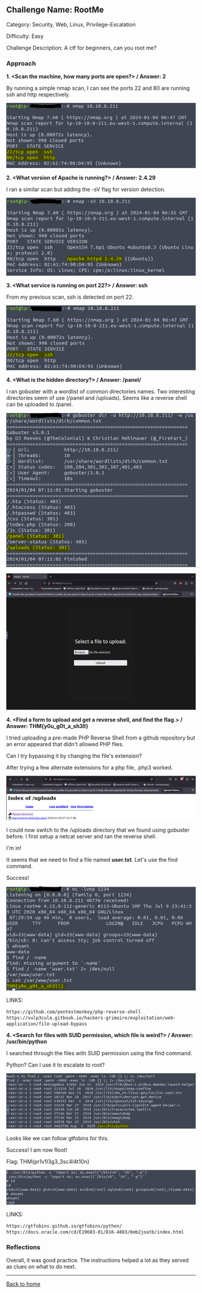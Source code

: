 ## Challenge Name: RootMe
Category: Security, Web, Linux, Privilege-Escalation

Difficulty: Easy

Challenge Description: A ctf for beginners, can you root me?

### Approach

**1. <Scan the machine, how many ports are open?> / Answer: 2**
  
  By running a simple nmap scan, I can see the ports 22 and 80 are running ssh and http respectively.
  
  ![img](<https://github.com/saucea/CTFs/blob/main/TryHackMe/RootMe/Ports.PNG>)


**2. <What version of Apache is running?> / Answer: 2.4.29**
  
  I ran a similar scan but adding the -sV flag for version detection.

  ![img](<https://github.com/saucea/CTFs/blob/main/TryHackMe/RootMe/Apache_Version.PNG>)


**3. <What service is running on port 22?> / Answer: ssh**
  
  From my previous scan, ssh is detected on port 22.

  ![img](<https://github.com/saucea/CTFs/blob/main/TryHackMe/RootMe/Service.PNG>)

**4. <What is the hidden directory?> / Answer: /panel/**
  
  I ran gobuster with a wordlist of common directories names. Two interesting directories seem of use (/panel and /uploads). Seems like a reverse shell can be uploaded to /panel.

  ![img](<https://github.com/saucea/CTFs/blob/main/TryHackMe/RootMe/Directories.PNG>)

  ![img](<https://github.com/saucea/CTFs/blob/main/TryHackMe/RootMe/Panel_Directory.PNG>)


**4. <Find a form to upload and get a reverse shell, and find the flag.> / Answer: THM{y0u_g0t_a_sh3ll}**
  
  I tried uploading a pre-made PHP Reverse Shell from a github repository but an error appeared that didn't allowed PHP files.

  Can I try bypassing it by changing the file's extension?

  After trying a few alternate extensions for a php file, .php3 worked.

  ![img](<https://github.com/saucea/CTFs/blob/main/TryHackMe/RootMe/Reverse_Shell_Upload.PNG>)

  I could now switch to the /uploads directory that we found using gobuster before. I first setup a netcat server and ran the reverse shell.

  I'm in!

  It seems that we need to find a file named **user.txt**. Let's use the find command.

  Success!

  ![img](<https://github.com/saucea/CTFs/blob/main/TryHackMe/RootMe/First_Flag.PNG>)

  LINKS:
  
    https://github.com/pentestmonkey/php-reverse-shell
    https://vulp3cula.gitbook.io/hackers-grimoire/exploitation/web-application/file-upload-bypass

**4. <Search for files with SUID permission, which file is weird?> / Answer: /usr/bin/python**
  
  I searched through the files with SUID permission using the find command.

  Python? Can I use it to escalate to root?

  ![img](<https://github.com/saucea/CTFs/blob/main/TryHackMe/RootMe/Python.PNG>)

  Looks like we can follow gtfobins for this.

  Success! I am now Root!

  Flag: THM{pr1v1l3g3_3sc4l4t10n}

  ![img](<https://github.com/saucea/CTFs/blob/main/TryHackMe/RootMe/Root.PNG>)

  LINKS: 
    
    https://gtfobins.github.io/gtfobins/python/
    https://docs.oracle.com/cd/E19683-01/816-4883/6mb2joatb/index.html

  
### Reflections

Overall, it was good practice. The instructions helped a lot as they served as clues on what to do next.
  

---
[Back to home](<https://github.com/saucea/CTFs/blob/main/README.md>)
